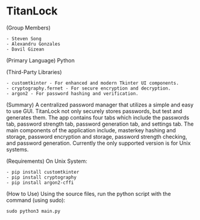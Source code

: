 # TitanLock

(Group Members) 

    - Steven Song
    - Alexandru Gonzales
    - Davil Gizean

(Primary Language) Python

(Third-Party Libraries) 

    - customtkinter - For enhanced and modern Tkinter UI components.
    - cryptography.fernet - For secure encryption and decryption.
    - argon2 - For password hashing and verification.

(Summary) A centralized password manager that utilizes a simple and easy to use GUI. TitanLock not only securely stores passwords, but test and generates them.
The app contains four tabs which include the passwords tab, password strength tab, password generation tab, and settings tab. The main components of the application include, masterkey hashing and storage, password encryption and storage, password strength checking, and password generation. Currently the only supported version is for Unix systems.

(Requirements) On Unix System:

    - pip install customtkinter
    - pip install cryptography
    - pip install argon2-cffi

(How to Use) Using the source files, run the python script with the command (using sudo):

    sudo python3 main.py